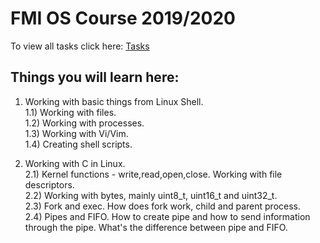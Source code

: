 # FMI OS Course 2019/2020
To view all tasks click here: <a href="https://github.com/DManchevv/OS2020/blob/master/exam-problems.pdf"> Tasks </a>

## Things you will learn here:

1) Working with basic things from Linux Shell. <BR>
1.1) Working with files. <BR>
1.2) Working with processes. <BR>
1.3) Working with Vi/Vim. <BR>
1.4) Creating shell scripts. <BR>

2) Working with C in Linux. <BR>
2.1) Kernel functions - write,read,open,close. Working with file descriptors. <BR>
2.2) Working with bytes, mainly uint8_t, uint16_t and uint32_t. <BR>
2.3) Fork and exec. How does fork work, child and parent process. <BR>
2.4) Pipes and FIFO. How to create pipe and how to send information through the pipe. What's the difference between pipe and FIFO. <BR>
